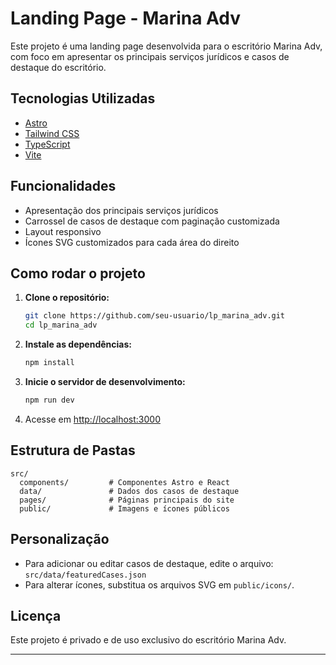 # Landing Page - Marina Adv

Este projeto é uma landing page desenvolvida para o escritório Marina Adv, com foco em apresentar os principais serviços jurídicos e casos de destaque do escritório.

## Tecnologias Utilizadas

- [Astro](https://astro.build/)
- [Tailwind CSS](https://tailwindcss.com/)
- [TypeScript](https://www.typescriptlang.org/)
- [Vite](https://vitejs.dev/)

## Funcionalidades

- Apresentação dos principais serviços jurídicos
- Carrossel de casos de destaque com paginação customizada
- Layout responsivo
- Ícones SVG customizados para cada área do direito

## Como rodar o projeto

1. **Clone o repositório:**

   ```bash
   git clone https://github.com/seu-usuario/lp_marina_adv.git
   cd lp_marina_adv
   ```

2. **Instale as dependências:**

   ```bash
   npm install
   ```

3. **Inicie o servidor de desenvolvimento:**

   ```bash
   npm run dev
   ```

4. Acesse em [http://localhost:3000](http://localhost:3000)

## Estrutura de Pastas

```
src/
  components/         # Componentes Astro e React
  data/               # Dados dos casos de destaque
  pages/              # Páginas principais do site
  public/             # Imagens e ícones públicos
```

## Personalização

- Para adicionar ou editar casos de destaque, edite o arquivo:  
  `src/data/featuredCases.json`
- Para alterar ícones, substitua os arquivos SVG em `public/icons/`.

## Licença

Este projeto é privado e de uso exclusivo do escritório Marina Adv.

---
